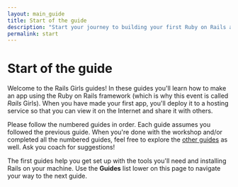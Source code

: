 ```yaml
---
layout: main_guide
title: Start of the guide
description: "Start your journey to building your first Ruby on Rails app here!"
permalink: start
---
```


# Start of the guide

Welcome to the Rails Girls guides! In these guides you'll learn how to make an app using the Ruby on Rails framework (which is why this event is called _Rails_ Girls). When you have made your first app, you'll deploy it to a hosting service so that you can view it on the Internet and share it with others.

Please follow the numbered guides in order. Each guide assumes you followed the previous guide. When you're done with the workshop and/or completed all the numbered guides, feel free to explore the [other guides](/#other-guides) as well. Ask you coach for suggestions!

The first guides help you get set up with the tools you'll need and installing Rails on your machine. Use the __Guides__ list lower on this page to navigate your way to the next guide.
